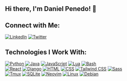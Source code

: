 ## Hi there, I'm Daniel Penedo! 👋

## Connect with Me:
[![LinkedIn](https://img.shields.io/badge/LinkedIn-Daniel_Penedo-0077B5?style=for-the-badge&logo=linkedin&logoColor=white&labelColor=101010)](https://www.linkedin.com/in/daniel-penedo-lazaro/)
[![Twitter](https://img.shields.io/badge/Twitter-d_Penedo_-1DA1F2?style=for-the-badge&logo=twitter&logoColor=white&labelColor=101010)](https://twitter.com/d_Penedo_)

## Technologies I Work With:
[![Python](https://img.shields.io/badge/Python-yellow?style=for-the-badge&logo=python&logoColor=white&labelColor=101010)]()
[![Java](https://img.shields.io/badge/Java-007396?style=for-the-badge&logo=java&logoColor=white&labelColor=101010)]()
[![JavaScript](https://img.shields.io/badge/JavaScript-F7DF1E?style=for-the-badge&logo=javascript&logoColor=white&labelColor=101010)]()
[![Lua](https://img.shields.io/badge/Lua-2C2D72?style=for-the-badge&logo=lua&logoColor=white)]()
[![Bash](https://img.shields.io/badge/GNU%20Bash-4EAA25?style=for-the-badge&logo=GNU%20Bash&logoColor=white)]()
</br>
[![React](https://img.shields.io/badge/React-20232A?style=for-the-badge&logo=react&logoColor=61DAFB)]()
[![Django](https://img.shields.io/badge/Django-092E20?style=for-the-badge&logo=django&logoColor=white)]()
[![HTML](https://img.shields.io/badge/HTML-239120?style=for-the-badge&logo=html5&logoColor=white)]()
[![CSS](https://img.shields.io/badge/CSS-239120?&style=for-the-badge&logo=css3&logoColor=white)]()
[![Tailwind CSS](https://img.shields.io/badge/Tailwind_CSS-38B2AC?style=for-the-badge&logo=tailwind-css&logoColor=white)]()
[![Sass](https://img.shields.io/badge/Sass-CC6699?style=for-the-badge&logo=sass&logoColor=white)]()
</br>
[![Tmux](https://img.shields.io/badge/tmux-1BB91F?style=for-the-badge&logo=tmux&logoColor=white)]()
[![SQLite](https://img.shields.io/badge/SQLite-07405E?style=for-the-badge&logo=sqlite&logoColor=white)]()
[![Neovim](https://img.shields.io/badge/NeoVim-%2357A143.svg?&style=for-the-badge&logo=neovim&logoColor=white)]()
[![Linux](https://img.shields.io/badge/Linux-FCC624?style=for-the-badge&logo=linux&logoColor=black)]()
[![Debian](https://img.shields.io/badge/Debian-A81D33?style=for-the-badge&logo=debian&logoColor=white)]()





<!--
**dPenedo/dPenedo** is a ✨ _special_ ✨ repository because its `README.md` (this file) appears on your GitHub profile.

Here are some ideas to get you started:

- 🔭 I’m currently working on ...
- 🌱 I’m currently learning ...
- 👯 I’m looking to collaborate on ...
- 🤔 I’m looking for help with ...
- 💬 Ask me about ...
- 📫 How to reach me: ...
- 😄 Pronouns: ...
- ⚡ Fun fact: ...
-->
